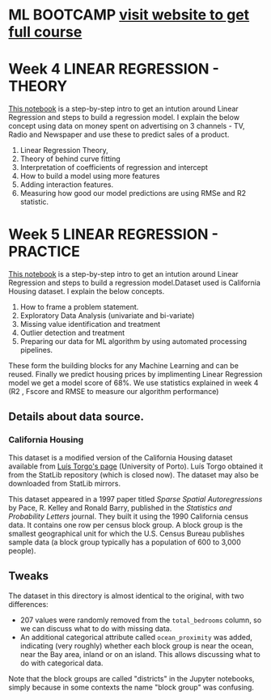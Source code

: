 # ML BOOTCAMP [visit website to get full course](www.bharathkreddy.com)
# Week 4 LINEAR REGRESSION - THEORY

[This notebook](https://github.com/bharathkreddy/Linear-Regression/blob/master/BRK.ipynb) is a step-by-step intro to get an intution around Linear Regression and steps to build a regression model. I explain the below concept using data on money spent on advertising on 3 channels - TV, Radio and Newspaper and use these to predict sales of a product.
 1. Linear Regression Theory,
 2. Theory of behind curve fitting 
 3. Interpretation of coefficients of regression and intercept
 4. How to build a model using more features
 5. Adding interaction features.
 6. Measuring how good our model predictions are using RMSe and R2 statistic.

# Week 5 LINEAR REGRESSION - PRACTICE
[This notebook](https://github.com/bharathkreddy/Linear-Regression/blob/master/California%20prices.ipynb) is a step-by-step intro to get an intution around Linear Regression and steps to build a regression model.Dataset used is California Housing dataset. I explain the below concepts.
1. How to frame a problem statement.
2. Exploratory Data Analysis (univariate and bi-variate) 
3. Missing value identification and treatment
4. Outlier detection and treatment
5. Preparing our data for ML algorithm by using automated processing pipelines.

These form the building blocks for any Machine Learning and can be reused.
Finally we predict housing prices by implimenting Linear Regression model we get a model score of 68%. We use statistics explained in week 4 (R2 , Fscore and RMSE to measure our algorithm performance)


## Details about data source.
### California Housing

This dataset is a modified version of the California Housing dataset available from [Luís Torgo's page](http://www.dcc.fc.up.pt/~ltorgo/Regression/cal_housing.html) (University of Porto). Luís Torgo obtained it from the StatLib repository (which is closed now). The dataset may also be downloaded from StatLib mirrors.

This dataset appeared in a 1997 paper titled *Sparse Spatial Autoregressions* by Pace, R. Kelley and Ronald Barry, published in the *Statistics and Probability Letters* journal. They built it using the 1990 California census data. It contains one row per census block group. A block group is the smallest geographical unit for which the U.S. Census Bureau publishes sample data (a block group typically has a population of 600 to 3,000 people).

## Tweaks
The dataset in this directory is almost identical to the original, with two differences:

* 207 values were randomly removed from the `total_bedrooms` column, so we can discuss what to do with missing data.
* An additional categorical attribute called `ocean_proximity` was added, indicating (very roughly) whether each block group is near the ocean, near the Bay area, inland or on an island. This allows discussing what to do with categorical data.

Note that the block groups are called "districts" in the Jupyter notebooks, simply because in some contexts the name "block group" was confusing.


